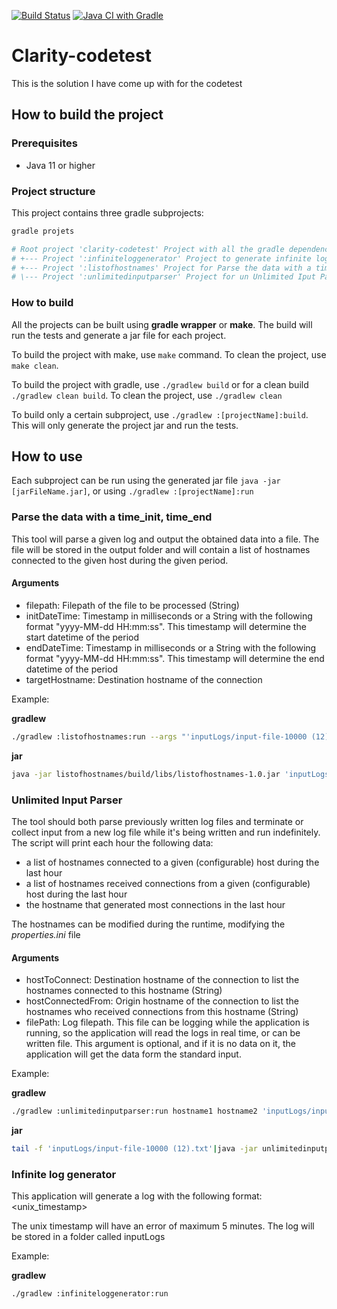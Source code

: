 [![Build Status](https://travis-ci.com/koldou98/clarity-codetest.svg?branch=master)](https://travis-ci.com/koldou98/clarity-codetest) 
[![Java CI with Gradle](https://github.com/koldou98/clarity-codetest/actions/workflows/gradle.yml/badge.svg)](https://github.com/koldou98/clarity-codetest/actions/workflows/gradle.yml)
# Clarity-codetest
This is the solution I have come up with for the codetest
## How to build the project
### Prerequisites
- Java 11 or higher
### Project structure
This project contains three gradle subprojects:
```sh
gradle projets

# Root project 'clarity-codetest' Project with all the gradle dependencies and  configuration
# +--- Project ':infiniteloggenerator' Project to generate infinite logs with the appropiate format (for testing purpose)
# +--- Project ':listofhostnames' Project for Parse the data with a time_init and time_end
# \--- Project ':unlimitedinputparser' Project for un Unlimited Iput Parser
```

### How to build
All the projects can be built using **gradle wrapper** or **make**. The build will run the tests and generate a jar file for each project.

To build the project with make, use `make` command. To clean the project, use `make clean`.

To build the project with gradle, use `./gradlew build` or for a clean build `./gradlew clean build`. To clean the project, use `./gradlew clean`

To build only a certain subproject, use `./gradlew :[projectName]:build`. This will only generate the project jar and run the tests.

## How to use
Each subproject can be run using the generated jar file `java -jar [jarFileName.jar]`, or using `./gradlew :[projectName]:run`
### Parse the data with a time_init, time_end
This tool will parse a given log and output the obtained data into a file. The file will be stored in the output folder and will contain a list of hostnames connected to the given host during the given period.
#### Arguments
- filepath: Filepath of the file to be processed (String)
- initDateTime: Timestamp in milliseconds or a String with the following format "yyyy-MM-dd HH:mm:ss". This timestamp will determine the start datetime of the period
- endDateTime: Timestamp in milliseconds or a String with the following format "yyyy-MM-dd HH:mm:ss". This timestamp will determine the end datetime of the period
- targetHostname: Destination hostname of the connection

Example:

**gradlew**
```sh
./gradlew :listofhostnames:run --args "'inputLogs/input-file-10000 (12).txt' '2019-08-12 22:00:30' 1565647444398  Rishima"
```
**jar**
```sh
java -jar listofhostnames/build/libs/listofhostnames-1.0.jar 'inputLogs/input-file-10000 (12).txt' '2019-08-12 22:00:30' 1565647444398  Rishima
```
### Unlimited Input Parser
The tool should both parse previously written log files and terminate or collect input from a new log file while it's being written and run indefinitely. The script will print each hour the following data: 
- a list of hostnames connected to a given (configurable) host during the last hour
- a list of hostnames received connections from a given (configurable) host during the last hour
- the hostname that generated most connections in the last hour

The hostnames can be modified during the runtime, modifying the *properties.ini* file

#### Arguments
- hostToConnect: Destination hostname of the connection to list the hostnames connected to this hostname (String)
- hostConnectedFrom: Origin hostname of the connection to list the hostnames who received connections from this hostname (String)
- filePath: Log filepath. This file can be logging while the application is running, so the application will read the logs in real time, or can be written file. This argument is optional, and if it is no data on it, the application will get the data form the standard input.

Example:

**gradlew**
```sh
./gradlew :unlimitedinputparser:run hostname1 hostname2 'inputLogs/input-file-10000 (12).txt'
```
**jar**
```sh
tail -f 'inputLogs/input-file-10000 (12).txt'|java -jar unlimitedinputparser-1.0.jar hostname1 hostname1
```
### Infinite log generator
This application will generate a log with the following format: <unix_timestamp> <hostname> <hostname>

The unix timestamp will have an error of maximum 5 minutes. The log will be stored in a folder called inputLogs

Example:
  
**gradlew**
```sh
./gradlew :infiniteloggenerator:run
```
